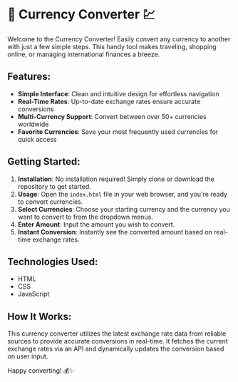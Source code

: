 # 💱 Currency Converter 💹

Welcome to the Currency Converter! Easily convert any currency to another with just a few simple steps. This handy tool makes traveling, shopping online, or managing international finances a breeze.

## Features:

- **Simple Interface**: Clean and intuitive design for effortless navigation
- **Real-Time Rates**: Up-to-date exchange rates ensure accurate conversions
- **Multi-Currency Support**: Convert between over 50+ currencies worldwide
- **Favorite Currencies**: Save your most frequently used currencies for quick access


## Getting Started:

1. **Installation**: No installation required! Simply clone or download the repository to get started.
2. **Usage**: Open the `index.html` file in your web browser, and you're ready to convert currencies.
3. **Select Currencies**: Choose your starting currency and the currency you want to convert to from the dropdown menus.
4. **Enter Amount**: Input the amount you wish to convert.
5. **Instant Conversion**: Instantly see the converted amount based on real-time exchange rates.

## Technologies Used:

- HTML
- CSS
- JavaScript

## How It Works:

This currency converter utilizes the latest exchange rate data from reliable sources to provide accurate conversions in real-time. It fetches the current exchange rates via an API and dynamically updates the conversion based on user input.

Happy converting! 💰✨
